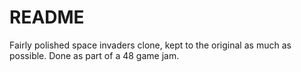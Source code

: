 # README #

Fairly polished space invaders clone, kept to the original as much as possible. Done as part of a 48 game jam.